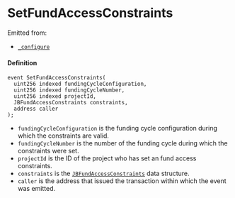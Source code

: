 # SetFundAccessConstraints

Emitted from:

* [`_configure`](/dev/deprecated/v2/contracts/or-controllers/jbcontroller/write/-_configure.md)

#### Definition

```
event SetFundAccessConstraints(
  uint256 indexed fundingCycleConfiguration,
  uint256 indexed fundingCycleNumber,
  uint256 indexed projectId,
  JBFundAccessConstraints constraints,
  address caller
);
```

* `fundingCycleConfiguration` is the funding cycle configuration during which the constraints are valid.
* `fundingCycleNumber` is the number of the funding cycle during which the constraints were set.
* `projectId` is the ID of the project who has set an fund access constraints.
* `constraints` is the [`JBFundAccessConstraints`](/dev/deprecated/v2/data-structures/jbfundaccessconstraints.md) data structure.
* `caller` is the address that issued the transaction within which the event was emitted.

